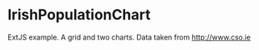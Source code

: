 IrishPopulationChart
====================

ExtJS example.  A grid and two charts.  Data taken from http://www.cso.ie